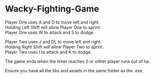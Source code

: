# Wacky-Fighting-Game  
Player One uses A and D to move left and right.  
Holding Left Shift will allow Player One to sprint.  
Player One uses W to attack and S to dodge.  

Player Two uses J and DL to move left and right.  
Holding Right Shift will allow Player Two to sprint.  
Player Two uses I to attack and K to dodge.  

The game ends when the timer reaches 0 or either player runs out of hp.  

Ensure you have all the libs and assets in the same folder as the .exe.
